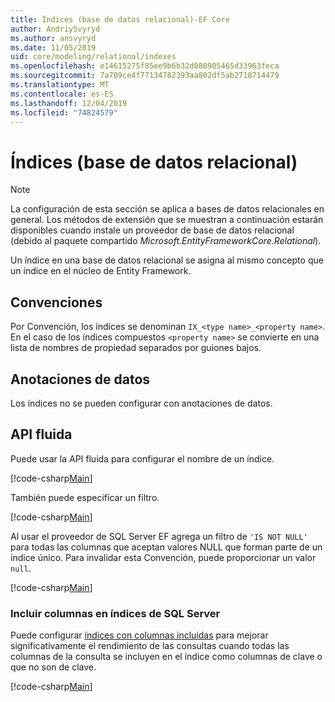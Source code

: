 ```yaml
---
title: Índices (base de datos relacional)-EF Core
author: AndriySvyryd
ms.author: ansvyryd
ms.date: 11/05/2019
uid: core/modeling/relational/indexes
ms.openlocfilehash: e14615275f85ee9b6b32d080905465d33963feca
ms.sourcegitcommit: 7a709ce4f77134782393aa802df5ab2718714479
ms.translationtype: MT
ms.contentlocale: es-ES
ms.lasthandoff: 12/04/2019
ms.locfileid: "74824579"
---
```

# <a name="indexes-relational-database"></a>Índices (base de datos relacional)

> [!NOTE]  
> La configuración de esta sección se aplica a bases de datos relacionales en general. Los métodos de extensión que se muestran a continuación estarán disponibles cuando instale un proveedor de base de datos relacional (debido al paquete compartido *Microsoft.EntityFrameworkCore.Relational*).

Un índice en una base de datos relacional se asigna al mismo concepto que un índice en el núcleo de Entity Framework.

## <a name="conventions"></a>Convenciones

Por Convención, los índices se denominan `IX_<type name>_<property name>`. En el caso de los índices compuestos `<property name>` se convierte en una lista de nombres de propiedad separados por guiones bajos.

## <a name="data-annotations"></a>Anotaciones de datos

Los índices no se pueden configurar con anotaciones de datos.

## <a name="fluent-api"></a>API fluida

Puede usar la API fluida para configurar el nombre de un índice.

[!code-csharp[Main](../../../../samples/core/Modeling/FluentAPI/Relational/IndexName.cs?name=Model&highlight=9)]

También puede especificar un filtro.

[!code-csharp[Main](../../../../samples/core/Modeling/FluentAPI/Relational/IndexFilter.cs?name=Model&highlight=9)]

Al usar el proveedor de SQL Server EF agrega un filtro de `'IS NOT NULL'` para todas las columnas que aceptan valores NULL que forman parte de un índice único. Para invalidar esta Convención, puede proporcionar un valor `null`.

[!code-csharp[Main](../../../../samples/core/Modeling/FluentAPI/Relational/IndexNoFilter.cs?name=Model&highlight=10)]

### <a name="include-columns-in-sql-server-indexes"></a>Incluir columnas en índices de SQL Server

Puede configurar [índices con columnas incluidas](https://docs.microsoft.com/sql/relational-databases/indexes/create-indexes-with-included-columns) para mejorar significativamente el rendimiento de las consultas cuando todas las columnas de la consulta se incluyen en el índice como columnas de clave o que no son de clave.

[!code-csharp[Main](../../../../samples/core/Modeling/FluentAPI/Relational/IndexInclude.cs?name=Model)]
